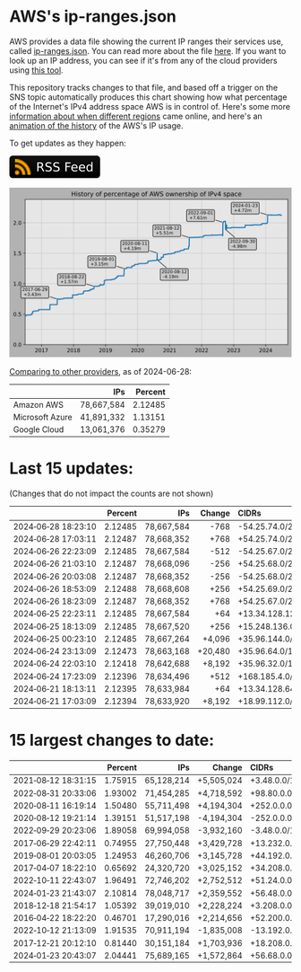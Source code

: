 # AWS's ip-ranges.json

AWS provides a data file showing the current IP ranges their
services use, called [ip-ranges.json](https://ip-ranges.amazonaws.com/ip-ranges.json).
You can read more about the file [here](https://docs.aws.amazon.com/general/latest/gr/aws-ip-ranges.html).
If you want to look up an IP address, you can see if it's from any of the cloud providers using [this tool](https://cloud-ips.s3-us-west-2.amazonaws.com/index.html).

This repository tracks changes to that file, and based off a trigger on the SNS 
topic automatically produces this chart showing how what percentage of the 
Internet's IPv4 address space AWS is in control of.  Here's some 
more [information about when different regions](announces.md) came 
online, and here's an [animation of the history](https://youtu.be/Su25yl7eol8) 
of the AWS's IP usage.

To get updates as they happen:

[![RSS Icon](images/rss_badge.svg)](https://raw.githubusercontent.com/seligman/aws-ip-ranges/master/rss.xml)

![History of AWS](history_count.svg)

[Comparing to other providers](https://github.com/seligman/cloud_sizes), as of 2024-06-28:

| | IPs | Percent |
| --- | ---: | ---: |
| Amazon AWS | 78,667,584 | 2.12485 |
| Microsoft Azure | 41,891,332 | 1.13151 |
| Google Cloud | 13,061,376 | 0.35279 |


# Last 15 updates:

(Changes that do not impact the counts are not shown)

| | Percent | IPs | Change | CIDRs |
| :--- | ---: | ---: | ---: | :--- |
| 2024&#8209;06&#8209;28&nbsp;18:23:10 | 2.12485 | 78,667,584 | -768 | -54.25.74.0/23,&nbsp;-54.25.76.0/24 |
| 2024&#8209;06&#8209;28&nbsp;17:03:11 | 2.12487 | 78,668,352 | +768 | +54.25.74.0/23,&nbsp;+54.25.76.0/24 |
| 2024&#8209;06&#8209;26&nbsp;22:23:09 | 2.12485 | 78,667,584 | -512 | -54.25.67.0/24,&nbsp;-54.25.68.0/24 |
| 2024&#8209;06&#8209;26&nbsp;21:03:10 | 2.12487 | 78,668,096 | -256 | +54.25.68.0/24,&nbsp;-54.25.69.0/24,&nbsp;-54.25.70.0/24 |
| 2024&#8209;06&#8209;26&nbsp;20:03:08 | 2.12487 | 78,668,352 | -256 | -54.25.68.0/24 |
| 2024&#8209;06&#8209;26&nbsp;18:53:09 | 2.12488 | 78,668,608 | +256 | +54.25.69.0/24 |
| 2024&#8209;06&#8209;26&nbsp;18:23:09 | 2.12487 | 78,668,352 | +768 | +54.25.67.0/24,&nbsp;+54.25.68.0/24,&nbsp;+54.25.70.0/24 |
| 2024&#8209;06&#8209;25&nbsp;22:23:11 | 2.12485 | 78,667,584 | +64 | +13.34.128.128/26 |
| 2024&#8209;06&#8209;25&nbsp;18:13:09 | 2.12485 | 78,667,520 | +256 | +15.248.136.0/24 |
| 2024&#8209;06&#8209;25&nbsp;00:23:10 | 2.12485 | 78,667,264 | +4,096 | +35.96.144.0/20 |
| 2024&#8209;06&#8209;24&nbsp;23:13:09 | 2.12473 | 78,663,168 | +20,480 | +35.96.64.0/18,&nbsp;+35.96.128.0/20 |
| 2024&#8209;06&#8209;24&nbsp;22:03:10 | 2.12418 | 78,642,688 | +8,192 | +35.96.32.0/19 |
| 2024&#8209;06&#8209;24&nbsp;17:23:09 | 2.12396 | 78,634,496 | +512 | +168.185.4.0/23 |
| 2024&#8209;06&#8209;21&nbsp;18:13:11 | 2.12395 | 78,633,984 | +64 | +13.34.128.64/26 |
| 2024&#8209;06&#8209;21&nbsp;17:03:09 | 2.12394 | 78,633,920 | +8,192 | +18.99.112.0/20,&nbsp;+18.99.240.0/20 |


# 15 largest changes to date:

| | Percent | IPs | Change | CIDRs |
| :--- | ---: | ---: | ---: | :--- |
| 2021&#8209;08&#8209;12&nbsp;18:31:15 | 1.75915 | 65,128,214 | +5,505,024 | +3.48.0.0/12,&nbsp;+35.96.0.0/12,&nbsp;+3.152.0.0/13,&nbsp;... |
| 2022&#8209;08&#8209;31&nbsp;20:33:06 | 1.93002 | 71,454,285 | +4,718,592 | +98.80.0.0/12,&nbsp;+184.32.0.0/12,&nbsp;+13.184.0.0/13,&nbsp;... |
| 2020&#8209;08&#8209;11&nbsp;16:19:14 | 1.50480 | 55,711,498 | +4,194,304 | +252.0.0.0/10 |
| 2020&#8209;08&#8209;12&nbsp;19:21:14 | 1.39151 | 51,517,198 | -4,194,304 | -252.0.0.0/10 |
| 2022&#8209;09&#8209;29&nbsp;20:23:06 | 1.89058 | 69,994,058 | -3,932,160 | -3.48.0.0/12,&nbsp;-35.96.0.0/12,&nbsp;-3.240.0.0/13,&nbsp;... |
| 2017&#8209;06&#8209;29&nbsp;22:42:11 | 0.74955 | 27,750,448 | +3,429,728 | +13.232.0.0/13,&nbsp;+34.240.0.0/13,&nbsp;+35.168.0.0/13,&nbsp;... |
| 2019&#8209;08&#8209;01&nbsp;20:03:05 | 1.24953 | 46,260,706 | +3,145,728 | +44.192.0.0/10,&nbsp;-3.192.0.0/12 |
| 2017&#8209;04&#8209;07&nbsp;18:22:10 | 0.65692 | 24,320,720 | +3,025,152 | +34.208.0.0/12,&nbsp;+34.224.0.0/12,&nbsp;+13.58.0.0/15,&nbsp;... |
| 2022&#8209;10&#8209;11&nbsp;22:43:07 | 1.96491 | 72,746,202 | +2,752,512 | +51.24.0.0/13,&nbsp;+57.104.0.0/13,&nbsp;+51.20.0.0/14,&nbsp;... |
| 2024&#8209;01&#8209;23&nbsp;21:43:07 | 2.10814 | 78,048,717 | +2,359,552 | +56.48.0.0/13,&nbsp;+16.28.0.0/14,&nbsp;+16.64.0.0/14,&nbsp;... |
| 2018&#8209;12&#8209;18&nbsp;21:54:17 | 1.05392 | 39,019,010 | +2,228,224 | +3.208.0.0/12,&nbsp;+3.224.0.0/12,&nbsp;+13.48.0.0/15 |
| 2016&#8209;04&#8209;22&nbsp;18:22:20 | 0.46701 | 17,290,016 | +2,214,656 | +52.200.0.0/13,&nbsp;+52.208.0.0/13,&nbsp;+52.36.0.0/14,&nbsp;... |
| 2022&#8209;10&#8209;12&nbsp;21:13:09 | 1.91535 | 70,911,194 | -1,835,008 | -13.192.0.0/13,&nbsp;-16.28.0.0/14,&nbsp;-40.172.0.0/14,&nbsp;... |
| 2017&#8209;12&#8209;21&nbsp;20:12:10 | 0.81440 | 30,151,184 | +1,703,936 | +18.208.0.0/13,&nbsp;+18.204.0.0/14,&nbsp;+18.224.0.0/14,&nbsp;... |
| 2024&#8209;01&#8209;23&nbsp;20:43:07 | 2.04441 | 75,689,165 | +1,572,864 | +56.68.0.0/14,&nbsp;+56.128.0.0/14,&nbsp;+56.136.0.0/14,&nbsp;... |
